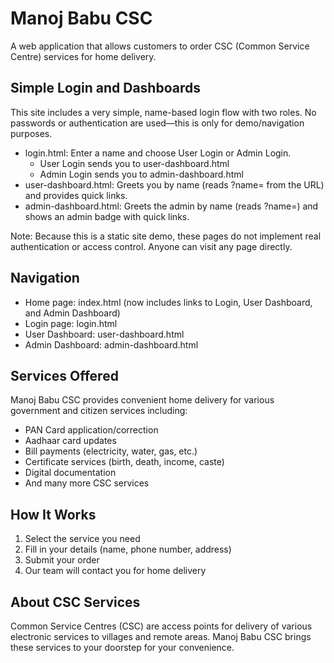 # Manoj Babu CSC

A web application that allows customers to order CSC (Common Service Centre) services for home delivery.

## Simple Login and Dashboards
This site includes a very simple, name-based login flow with two roles. No passwords or authentication are used—this is only for demo/navigation purposes.

- login.html: Enter a name and choose User Login or Admin Login.
  - User Login sends you to user-dashboard.html
  - Admin Login sends you to admin-dashboard.html
- user-dashboard.html: Greets you by name (reads ?name= from the URL) and provides quick links.
- admin-dashboard.html: Greets the admin by name (reads ?name=) and shows an admin badge with quick links.

Note: Because this is a static site demo, these pages do not implement real authentication or access control. Anyone can visit any page directly.

## Navigation
- Home page: index.html (now includes links to Login, User Dashboard, and Admin Dashboard)
- Login page: login.html
- User Dashboard: user-dashboard.html
- Admin Dashboard: admin-dashboard.html

## Services Offered
Manoj Babu CSC provides convenient home delivery for various government and citizen services including:
- PAN Card application/correction
- Aadhaar card updates
- Bill payments (electricity, water, gas, etc.)
- Certificate services (birth, death, income, caste)
- Digital documentation
- And many more CSC services

## How It Works
1. Select the service you need
2. Fill in your details (name, phone number, address)
3. Submit your order
4. Our team will contact you for home delivery

## About CSC Services
Common Service Centres (CSC) are access points for delivery of various electronic services to villages and remote areas. Manoj Babu CSC brings these services to your doorstep for your convenience.

